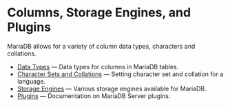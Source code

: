 # Columns, Storage Engines, and Plugins

MariaDB allows for a variety of column data types, characters and collations.

- [Data Types](/columns-storage-engines-and-plugins/data-types/) — Data types for columns in MariaDB tables.
- [Character Sets and Collations](/columns-storage-engines-and-plugins/data-types/string-data-types/character-sets/) — Setting character set and collation for a language.
- [Storage Engines](/columns-storage-engines-and-plugins/storage-engines/) — Various storage engines available for MariaDB.
- [Plugins](/columns-storage-engines-and-plugins/plugins/) — Documentation on MariaDB Server plugins.